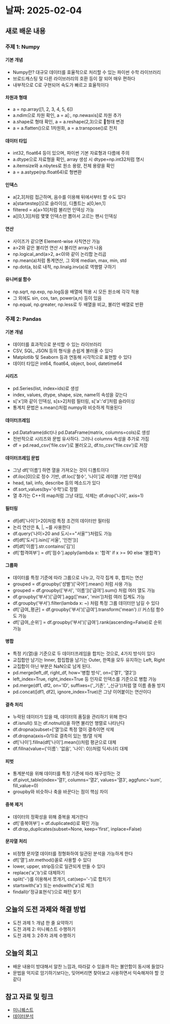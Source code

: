 # 날짜: 2025-02-04

## 새로 배운 내용

### 주제 1: Numpy
#### 기본 개념
- Numpy란? 대규모 데이터를 효율적으로 처리할 수 있는 파이썬 수학 라이브러리
- 브로드캐스팅 및 다른 라이브러리의 호환 등이 잘 되어 매우 편하다
- 내부적으로 C로 구현되어 속도가 빠르고 효율적이다
#### 차원과 형태
- a = np.array([1, 2, 3, 4, 5, 6])
- a.ndim으로 차원 확인, a = a[:, np.newaxis]로 차원 추가
- a.shape로 형태 확인, a = a.reshape(2,3)으로 형태 변경
- a = a.flatten()으로 1차원화, a = a.transpose()로 전치
#### 데이터 타입
- int32, float64 등이 있으며, 파이썬 기본 자료형과 다름에 주의
- a.dtype으로 자료형을 확인, array 생성 시 dtype=np.int32처럼 명시
- a.itemsize와 a.nbytes로 원소 용량, 전체 용량을 확인
- a = a.astype(np.float64)로 형변환
#### 인덱스
- a[2,3]처럼 접근하며, 음수를 이용해 뒤에서부터 할 수도 있다
- a[start:end:step]으로 슬라이싱, 디폴트는 a[0,len,1]
- filtered = a[a>10]처럼 불리언 인덱싱 가능
- a[[0,1,3]]처럼 몇몇 인덱스만 뽑아서 고르는 팬시 인덱싱
#### 연산
- 사이즈가 같으면 Element-wise 사칙연산 가능
- a>2와 같은 불리언 연산 시 불리언 array가 나옴
- np.logical_and(a>2, a<0)와 같이 논리합 논리곱
- np.mean(a)처럼 통계연산, 그 외에 median, max, min, std
- np.dot(a, b)로 내적, np.linalg.inv(a)로 역행렬 구하기
#### 유니버설 함수
- np.sqrt, np.exp, np.log등을 배열에 적용 시 모든 원소에 각각 적용
- 그 외에도 sin, cos, tan, power(a,n) 등이 있음
- np.equal, np.greater, np.less로 두 배열을 비교, 불리언 배열로 반환

### 주제 2: Pandas
#### 기본 개념
- 데이터를 효과적으로 분석할 수 있는 라이브러리
- CSV, SQL, JSON 등의 형식을 손쉽게 불러올 수 있다
- Matplotlib 및 Seaborn 등과 연동해 시각적으로 표현할 수 있다
- 데이터 타입은 int64, float64, object, bool, datetime64
#### 시리즈
- pd.Series(list, index=ids)로 생성
- index, values, dtype, shape, size, name의 속성을 갖는다
- s['x']와 같이 인덱싱, s[s>2]처럼 필터링, s['a':'d']처럼 슬라이싱
- 통계치 문법은 s.mean()처럼 numpy와 비슷하게 적용된다
#### 데이터프레임
- pd.Dataframe(dict)나 pd.DataFrame(matrix, columns=cols)로 생성
- 전반적으로 시리즈와 문법 유사하다. 그러나 columns 속성을 추가로 가짐
- df = pd.read_csv('file.csv')로 불러오고, df.to_csv('file.csv')로 저장
#### 데이터프레임 문법
- 그냥 df['이름'] 하면 열을 가져오는 것이 디폴트이다
- df.iloc[0]으로 정수 기반, df.loc['철수', '나이']로 레이블 기반 인덱싱
- head, tail, info, describe 등의 메소드가 있다
- df.sort_values(by='수학')로 정렬
- 열 추가는 C++의 map처럼 그냥 대입, 삭제는 df.drop('나이', axis=1)
#### 필터링
- df[df['나이']>20]처럼 특정 조건의 데이터만 필터링
- 논리 연산은 &, |, ~를 사용한다
- df.query('나이>20 and 도시=="서울"')처럼도 가능
- df[df['도시'].isin(['서울', '인천'])]
- df[df['이름'].str.contains('김')]
- df['합격여부'] = df['점수'].apply(lambda x: '합격' if x >= 90 else '불합격')
#### 그룹화
- 데이터를 특정 기준에 따라 그룹으로 나누고, 각각 집계 후, 합치는 연산
- grouped = df.groupby('성별')['국어'].mean() 처럼 사용 가능
- grouped = df.groupby(['부서', '이름'])['급여'].sum() 처럼 여러 열도 가능
- df.groupby('부서')['급여'].agg(['max', 'min'])처럼 여러 집계도 가능
- df.groupby('부서').filter(lambda x: ~) 처럼 특정 그룹 데이터만 남길 수 있다
- df['급여_평균] = df.groupby('부서')['급여'].transform('mean') // 커스텀 함수도 가능
- df['급여_순위'] = df.groupby('부서')['급여'].rank(ascending=False)로 순위 가능
#### 병합
- 특정 키(열)을 기준으로 두 데이터프레임을 합치는 것으로, 4가지 방식이 있다
- 교집합만 남기는 Inner, 합집합을 남기는 Outer, 한쪽을 모두 유지하는 Left, Right
- 교집합이 아닌 부분은 NaN으로 남게 된다.
- pd.merge(left_df, right_df, how='병합 방식', on=['열1', '열2'])
- left_index=True, right_index=True 등 인자로 인덱스를 기준으로 병합 가능
- pd.merge(df1, df2, on='ID', suffixes=('_기존', '_신규'))처럼 열 이름 충돌 방지
- pd.concat([df1, df2], ignore_index=True)은 그냥 이어붙이는 연산이다
#### 결측 처리
- 누락된 데이터가 있을 때, 데이터의 품질을 관리하기 위해 한다
- df.isnull() 또는 df.notnull()을 하면 불리언 행렬로 나타난다
- df.dropna(subset=['열'])로 특정 열이 결측이면 삭제
- df.dropna(axis=0/1)로 결측이 있는 행/열 삭제
- df['나이'].fillna(df['나이'].mean())처럼 평균으로 대체
- df.fillna(value={'이름': '없음', '나이': 0})처럼 딕셔너리 대체
#### 피벗
- 통계분석을 위해 데이터를 특정 기준에 따라 재구성하는 것
- df.pivot_table(index='열1', columns='열2', values='열3', aggfunc='sum', fill_value=0)
- groupby와 비슷하나 축을 바꾼다는 점이 핵심 차이
#### 중복 제거
- 데이터의 정확성을 위해 중복을 제거한다
- df['중복여부'] = df.duplicated()로 확인 가능
- df.drop_duplicates(subset=None, keep='first', inplace=False)
#### 문자열 처리
- 비정형 문자열 데이터를 정형화하여 일관된 분석을 가능하게 한다
- df['열'].str.method()꼴로 사용할 수 있다
- lower, upper, strip등으로 일관되게 만들 수 있다
- replace('a','b')로 대체하기
- split('-')를 이용해서 쪼개기, cat(sep='-')로 합치기
- startswith('a') 또는 endswith('a')로 체크
- findall(r'정규표현식')으로 패턴 찾기

## 오늘의 도전 과제와 해결 방법
- 도전 과제 1: 개념 한 줄 요약하기
- 도전 과제 2: 미니퀘스트 수행하기
- 도전 과제 3: 2주차 과제 수행하기

## 오늘의 회고
- 배운 내용이 방대해서 알찬 느낌과, 따라갈 수 있을까 하는 불안함이 동시에 들었다
- 문법을 억지로 암기하기보다는, 잊어버리면 찾아보고 사용하면서 익숙해져야 할 것 같다

## 참고 자료 및 링크
- [미니퀘스트](https://colab.research.google.com/drive/1x6bI5wfP6xEHg9H-2uNNdF_B5xwvhbqC?usp=drive_link)
- [데이터분석](https://colab.research.google.com/drive/1oiLrkxQm-4U_eurg-vTcPW4ab4FfwH39?usp=drive_link)
